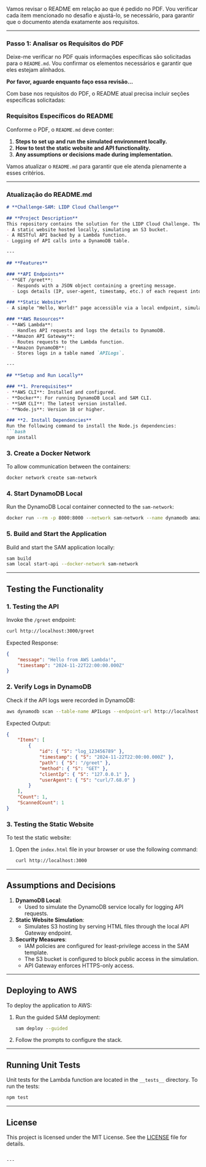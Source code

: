 Vamos revisar o README em relação ao que é pedido no PDF. Vou verificar cada item mencionado no desafio e ajustá-lo, se necessário, para garantir que o documento atenda exatamente aos requisitos.

---

### **Passo 1: Analisar os Requisitos do PDF**
Deixe-me verificar no PDF quais informações específicas são solicitadas para o `README.md`. Vou confirmar os elementos necessários e garantir que eles estejam alinhados.

**Por favor, aguarde enquanto faço essa revisão...**

Com base nos requisitos do PDF, o README atual precisa incluir seções específicas solicitadas:

### **Requisitos Específicos do README**
Conforme o PDF, o `README.md` deve conter:
1. **Steps to set up and run the simulated environment locally.**
2. **How to test the static website and API functionality.**
3. **Any assumptions or decisions made during implementation.**

Vamos atualizar o `README.md` para garantir que ele atenda plenamente a esses critérios.

---

### **Atualização do README.md**

```markdown
# **Challenge-SAM: LIDP Cloud Challenge**

## **Project Description**
This repository contains the solution for the LIDP Cloud Challenge. The project simulates a serverless architecture using AWS SAM, including:
- A static website hosted locally, simulating an S3 bucket.
- A RESTful API backed by a Lambda function.
- Logging of API calls into a DynamoDB table.

---

## **Features**

### **API Endpoints**
- **GET /greet**:  
  - Responds with a JSON object containing a greeting message.
  - Logs details (IP, user-agent, timestamp, etc.) of each request into DynamoDB.

### **Static Website**
- A simple "Hello, World!" page accessible via a local endpoint, simulating S3 hosting.

### **AWS Resources**
- **AWS Lambda**: 
  - Handles API requests and logs the details to DynamoDB.
- **Amazon API Gateway**: 
  - Routes requests to the Lambda function.
- **Amazon DynamoDB**:
  - Stores logs in a table named `APILogs`.

---

## **Setup and Run Locally**

### **1. Prerequisites**
- **AWS CLI**: Installed and configured.
- **Docker**: For running DynamoDB Local and SAM CLI.
- **SAM CLI**: The latest version installed.
- **Node.js**: Version 18 or higher.

### **2. Install Dependencies**
Run the following command to install the Node.js dependencies:
```bash
npm install
```

### **3. Create a Docker Network**
To allow communication between the containers:
```bash
docker network create sam-network
```

### **4. Start DynamoDB Local**
Run the DynamoDB Local container connected to the `sam-network`:
```bash
docker run --rm -p 8000:8000 --network sam-network --name dynamodb amazon/dynamodb-local
```

### **5. Build and Start the Application**
Build and start the SAM application locally:
```bash
sam build
sam local start-api --docker-network sam-network
```

---

## **Testing the Functionality**

### **1. Testing the API**
Invoke the `/greet` endpoint:
```bash
curl http://localhost:3000/greet
```

Expected Response:
```json
{
    "message": "Hello from AWS Lambda!",
    "timestamp": "2024-11-22T22:00:00.000Z"
}
```

### **2. Verify Logs in DynamoDB**
Check if the API logs were recorded in DynamoDB:
```bash
aws dynamodb scan --table-name APILogs --endpoint-url http://localhost:8000
```

Expected Output:
```json
{
    "Items": [
        {
            "id": { "S": "log_123456789" },
            "timestamp": { "S": "2024-11-22T22:00:00.000Z" },
            "path": { "S": "/greet" },
            "method": { "S": "GET" },
            "clientIp": { "S": "127.0.0.1" },
            "userAgent": { "S": "curl/7.68.0" }
        }
    ],
    "Count": 1,
    "ScannedCount": 1
}
```

### **3. Testing the Static Website**
To test the static website:
1. Open the `index.html` file in your browser or use the following command:
   ```bash
   curl http://localhost:3000
   ```

---

## **Assumptions and Decisions**
1. **DynamoDB Local**: 
   - Used to simulate the DynamoDB service locally for logging API requests.
2. **Static Website Simulation**:
   - Simulates S3 hosting by serving HTML files through the local API Gateway endpoint.
3. **Security Measures**:
   - IAM policies are configured for least-privilege access in the SAM template.
   - The S3 bucket is configured to block public access in the simulation.
   - API Gateway enforces HTTPS-only access.

---

## **Deploying to AWS**

To deploy the application to AWS:
1. Run the guided SAM deployment:
   ```bash
   sam deploy --guided
   ```
2. Follow the prompts to configure the stack.

---

## **Running Unit Tests**

Unit tests for the Lambda function are located in the `__tests__` directory. To run the tests:
```bash
npm test
```

---

## **License**

This project is licensed under the MIT License. See the [LICENSE](LICENSE) file for details.
```

---